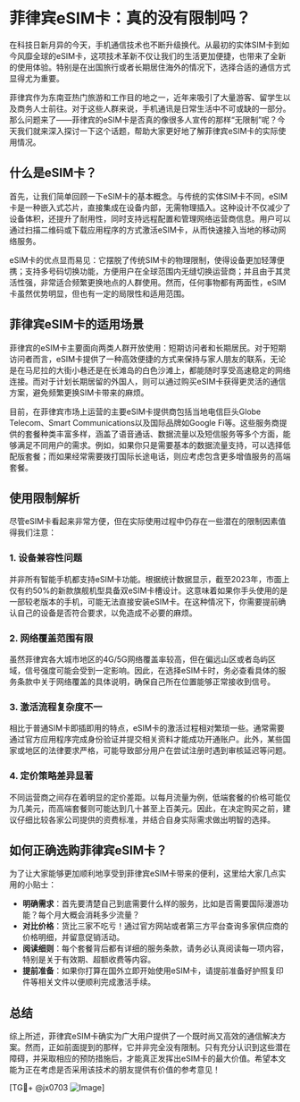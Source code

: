 # 菲律宾eSIM卡：真的没有限制吗？

在科技日新月异的今天，手机通信技术也不断升级换代。从最初的实体SIM卡到如今风靡全球的eSIM卡，这项技术革新不仅让我们的生活更加便捷，也带来了全新的使用体验。特别是在出国旅行或者长期居住海外的情况下，选择合适的通信方式显得尤为重要。

菲律宾作为东南亚热门旅游和工作目的地之一，近年来吸引了大量游客、留学生以及商务人士前往。对于这些人群来说，手机通讯是日常生活中不可或缺的一部分。那么问题来了——菲律宾的eSIM卡是否真的像很多人宣传的那样“无限制”呢？今天我们就来深入探讨一下这个话题，帮助大家更好地了解菲律宾eSIM卡的实际使用情况。

## 什么是eSIM卡？

首先，让我们简单回顾一下eSIM卡的基本概念。与传统的实体SIM卡不同，eSIM卡是一种嵌入式芯片，直接集成在设备内部，无需物理插入。这种设计不仅减少了设备体积，还提升了耐用性，同时支持远程配置和管理网络运营商信息。用户可以通过扫描二维码或下载应用程序的方式激活eSIM卡，从而快速接入当地的移动网络服务。

eSIM卡的优点显而易见：它摆脱了传统SIM卡的物理限制，使得设备更加轻薄便携；支持多号码切换功能，方便用户在全球范围内无缝切换运营商；并且由于其灵活性强，非常适合频繁更换地点的人群使用。然而，任何事物都有两面性，eSIM卡虽然优势明显，但也有一定的局限性和适用范围。

## 菲律宾eSIM卡的适用场景

菲律宾的eSIM卡主要面向两类人群开放使用：短期访问者和长期居民。对于短期访问者而言，eSIM卡提供了一种高效便捷的方式来保持与家人朋友的联系，无论是在马尼拉的大街小巷还是在长滩岛的白色沙滩上，都能随时享受高速稳定的网络连接。而对于计划长期居留的外国人，则可以通过购买eSIM卡获得更灵活的通信方案，避免频繁更换SIM卡带来的麻烦。

目前，在菲律宾市场上运营的主要eSIM卡提供商包括当地电信巨头Globe Telecom、Smart Communications以及国际品牌如Google Fi等。这些服务商提供的套餐种类丰富多样，涵盖了语音通话、数据流量以及短信服务等多个方面，能够满足不同用户的需求。例如，如果你只是需要基本的数据流量支持，可以选择低配版套餐；而如果经常需要拨打国际长途电话，则应考虑包含更多增值服务的高端套餐。

## 使用限制解析

尽管eSIM卡看起来非常方便，但在实际使用过程中仍存在一些潜在的限制因素值得我们注意：

### 1. 设备兼容性问题
并非所有智能手机都支持eSIM卡功能。根据统计数据显示，截至2023年，市面上仅有约50%的新款旗舰机型具备双eSIM卡槽设计。这意味着如果你手头使用的是一部较老版本的手机，可能无法直接安装eSIM卡。在这种情况下，你需要提前确认自己的设备是否符合要求，以免造成不必要的麻烦。

### 2. 网络覆盖范围有限
虽然菲律宾各大城市地区的4G/5G网络覆盖率较高，但在偏远山区或者岛屿区域，信号强度可能会受到一定影响。因此，在选择eSIM卡时，务必查看具体的服务条款中关于网络覆盖的具体说明，确保自己所在位置能够正常接收到信号。

### 3. 激活流程复杂度不一
相比于普通SIM卡即插即用的特点，eSIM卡的激活过程相对繁琐一些。通常需要通过官方应用程序完成身份验证并提交相关资料才能成功开通账户。此外，某些国家或地区的法律要求严格，可能导致部分用户在尝试注册时遇到审核延迟等问题。

### 4. 定价策略差异显著
不同运营商之间存在着明显的定价差距。以每月流量为例，低端套餐的价格可能仅为几美元，而高端套餐则可能达到几十甚至上百美元。因此，在决定购买之前，建议仔细比较各家公司提供的资费标准，并结合自身实际需求做出明智的选择。

## 如何正确选购菲律宾eSIM卡？

为了让大家能够更加顺利地享受到菲律宾eSIM卡带来的便利，这里给大家几点实用的小贴士：

- **明确需求**：首先要清楚自己到底需要什么样的服务，比如是否需要国际漫游功能？每个月大概会消耗多少流量？
- **对比价格**：货比三家不吃亏！通过官方网站或者第三方平台查询多家供应商的价格明细，并留意促销活动。
- **阅读细则**：每个套餐背后都有详细的服务条款，请务必认真阅读每一项内容，特别是关于有效期、超额收费等内容。
- **提前准备**：如果你打算在国外立即开始使用eSIM卡，请提前准备好护照复印件等相关文件以便顺利完成激活手续。

## 总结

综上所述，菲律宾eSIM卡确实为广大用户提供了一个既时尚又高效的通信解决方案。然而，正如前面提到的那样，它并非完全没有限制。只有充分认识到这些潜在障碍，并采取相应的预防措施后，才能真正发挥出eSIM卡的最大价值。希望本文能为正在考虑是否采用该技术的朋友提供有价值的参考意见！

[TG💪+ @jx0703 ![Image](https://github.com/user-attachments/assets/dbca1d08-cadb-493c-b0ec-ad6f7a83f270)]